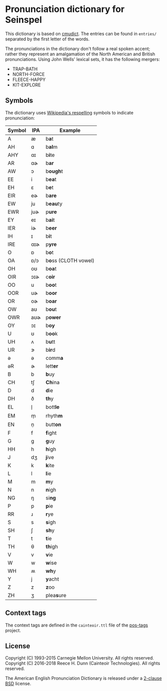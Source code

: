 # Pronunciation dictionary for Seinspel

This dictionary is based on [cmudict](https://en.wikipedia.org/wiki/CMU_Pronouncing_Dictionary).
The entries can be found in `entries/` separated by the first letter of the words.

The pronunciations in the dictionary don't follow a real spoken accent;
rather they represent an amalgamation of the North American and British pronunciations.
Using John Wells' lexical sets, it has the following mergers:

 *  TRAP-BATH
 *  NORTH-FORCE
 *  FLEECE-HAPPY
 *  KIT-EXPLORE

## Symbols

The dictionary uses [Wikipedia's respelling][wiki-respell] symbols to indicate pronunciation:

| Symbol  | IPA | Example |
|---------|-----|------------------------------|
| A       | æ   | b**a**t |
| AH      | ɑ   | b**al**m |
| AHY     | ɑɪ  | b**i**te |
| AR      | ɑɚ  | b**ar** |
| AW      | ɔ   | b**ough**t |
| EE      | i   | b**ea**t |
| EH      | ɛ   | b**e**t |
| EIR     | eɚ  | b**are** |
| EW      | ju  | b**eau**ty |
| EWR     | juɚ | p**ure** |
| EY      | eɪ  | b**ai**t |
| IER     | iɚ  | b**eer** |
| IH      | ɪ   | b**i**t |
| IRE     | ɑɪɚ | p**yre** |
| O       | ɒ   | b**o**t |
| OA      | ɒ/ɔ | b**o**ss (CLOTH vowel)|
| OH      | oʊ  | b**oa**t |
| OIR     | ɔɪɚ | c**oir** |
| OO      | u   | b**oo**t |
| OOR     | uɚ  | b**oor** |
| OR      | oɚ  | b**oar** |
| OW      | aʊ  | b**ou**t |
| OWR     | aʊɚ | p**ower** |
| OY      | ɔɪ  | b**oy** |
| U       | ʊ   | b**oo**k |
| UH      | ʌ   | b**u**tt |
| UR      | ɝ   | b**ir**d |
| ə       | ə   | comm**a** |
| əR      | ɚ   | lett**er** |
| B       | b   | **b**uy |
| CH      | tʃ  | **Ch**ina |
| D       | d   | **d**ie |
| DH      | ð   | **th**y |
| EL      | l̩   | bott**le** |
| EM      | m̩   | rhyth**m** |
| EN      | n̩   | butt**on** |
| F       | f   | **f**ight |
| G       | g   | **g**uy |
| HH      | h   | **h**igh |
| J       | dʒ  | **j**ive |
| K       | k   | **k**ite |
| L       | l   | **l**ie |
| M       | m   | **m**y |
| N       | n   | **n**igh |
| NG      | ŋ   | si**ng** |
| P       | p   | **p**ie |
| RR      | ɹ   | **r**ye |
| S       | s   | **s**igh |
| SH      | ʃ   | **sh**y |
| T       | t   | **t**ie |
| TH      | θ   | **th**igh |
| V       | v   | **v**ie |
| W       | w   | **w**ise |
| WH      | ʍ   | **wh**y |
| Y       | j   | **y**acht |
| Z       | z   | **z**oo |
| ZH      | ʒ   | plea**s**ure |

## Context tags

The context tags are defined in the `cainteoir.ttl` file of the
[pos-tags](https://github.com/rhdunn/pos-tags) project.

## License

Copyright (C) 1993-2015 Carnegie Mellon University. All rights reserved.  
Copyright (C) 2016-2018 Reece H. Dunn (Cainteoir Technologies). All rights reserved.

The American English Pronunciation Dictionary is released under a
[2-clause BSD](COPYING) license.

[wiki-respell]: https://en.wikipedia.org/wiki/Help:Pronunciation_respelling_key
